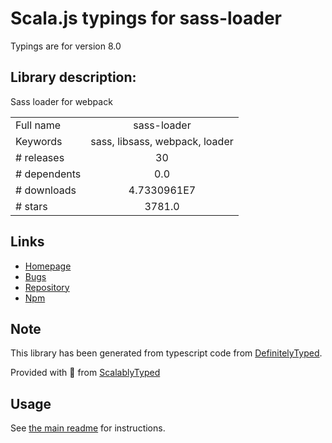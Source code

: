 
# Scala.js typings for sass-loader

Typings are for version 8.0

## Library description:
Sass loader for webpack

|                    |                 |
| ------------------ | :-------------: |
| Full name          | sass-loader |
| Keywords           | sass, libsass, webpack, loader |
| # releases         | 30 |
| # dependents       | 0.0 |
| # downloads        | 4.7330961E7 |
| # stars            | 3781.0 |

## Links
- [Homepage](https://github.com/webpack-contrib/sass-loader)
- [Bugs](https://github.com/webpack-contrib/sass-loader/issues)
- [Repository](https://github.com/webpack-contrib/sass-loader)
- [Npm](https://www.npmjs.com/package/sass-loader)
    


## Note
This library has been generated from typescript code from [DefinitelyTyped](https://definitelytyped.org).

Provided with :purple_heart: from [ScalablyTyped](https://github.com/oyvindberg/ScalablyTyped)

## Usage
See [the main readme](../../readme.md) for instructions.


